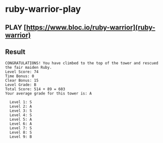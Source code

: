 # ruby-warrior-play

## PLAY [https://www.bloc.io/ruby-warrior](ruby-warrior)



## Result

```
CONGRATULATIONS! You have climbed to the top of the tower and rescued the fair maiden Ruby.
Level Score: 74
Time Bonus: 0
Clear Bonus: 15
Level Grade: B
Total Score: 514 + 89 = 603
Your average grade for this tower is: A

  Level 1: S
  Level 2: A
  Level 3: S
  Level 4: S
  Level 5: A
  Level 6: A
  Level 7: S
  Level 8: S
  Level 9: B
```
